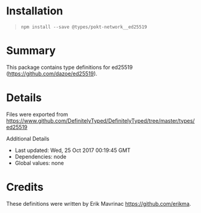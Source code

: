 # Installation
> `npm install --save @types/pokt-network__ed25519`

# Summary
This package contains type definitions for ed25519 (https://github.com/dazoe/ed25519).

# Details
Files were exported from https://www.github.com/DefinitelyTyped/DefinitelyTyped/tree/master/types/ed25519

Additional Details
 * Last updated: Wed, 25 Oct 2017 00:19:45 GMT
 * Dependencies: node
 * Global values: none

# Credits
These definitions were written by Erik Mavrinac <https://github.com/erikma>.
